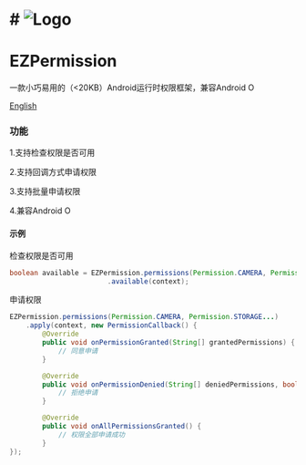 # # ![Logo](https://raw.githubusercontent.com/uestccokey/EZPermission/master/logo.png)
# EZPermission

一款小巧易用的（<20KB）Android运行时权限框架，兼容Android O

[English](README.md)

### 功能

1.支持检查权限是否可用

2.支持回调方式申请权限

3.支持批量申请权限

4.兼容Android O

#### 示例

检查权限是否可用

``` java
boolean available = EZPermission.permissions(Permission.CAMERA, Permission.STORAGE...)
                        .available(context);
```

申请权限

``` java
EZPermission.permissions(Permission.CAMERA, Permission.STORAGE...)
    .apply(context, new PermissionCallback() {
        @Override
        public void onPermissionGranted(String[] grantedPermissions) {
            // 同意申请
        }

        @Override
        public void onPermissionDenied(String[] deniedPermissions, boolean isNoLongerPrompted) {
            // 拒绝申请
        }

        @Override
        public void onAllPermissionsGranted() {
            // 权限全部申请成功
        }
});
```


